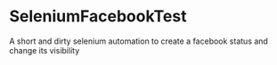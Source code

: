 # SeleniumFacebookTest
A short and dirty selenium automation to create a facebook status and change its visibility
